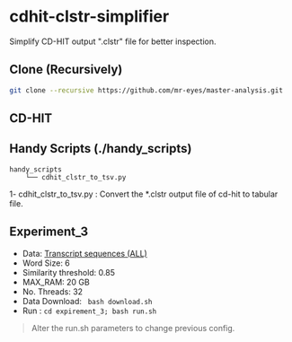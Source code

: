 # cdhit-clstr-simplifier

Simplify CD-HIT output ".clstr" file for better inspection.

## Clone (Recursively)
```sh
git clone --recursive https://github.com/mr-eyes/master-analysis.git 
```

## CD-HIT

  ## Handy Scripts (./handy_scripts)
``` 
handy_scripts
	└── cdhit_clstr_to_tsv.py  
```
1- cdhit_clstr_to_tsv.py : Convert the *.clstr output file of cd-hit to tabular file.

## Experiment_3 



 - Data: [Transcript sequences (ALL)](ftp://ftp.ebi.ac.uk/pub/databases/gencode/Gencode_human/release_28/gencode.v28.transcripts.fa.gz)
- Word Size: 6
- Similarity threshold: 0.85 
- MAX_RAM: 20 GB
- No. Threads: 32
- Data Download: ``` bash download.sh```
- Run : ``` cd expirement_3; bash run.sh ```

> Alter the run.sh parameters to change previous config.